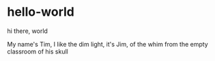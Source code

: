 # hello-world
hi there, world

My name's Tim, I like the dim
light, it's Jim, of the whim
from the empty classroom
of his skull

